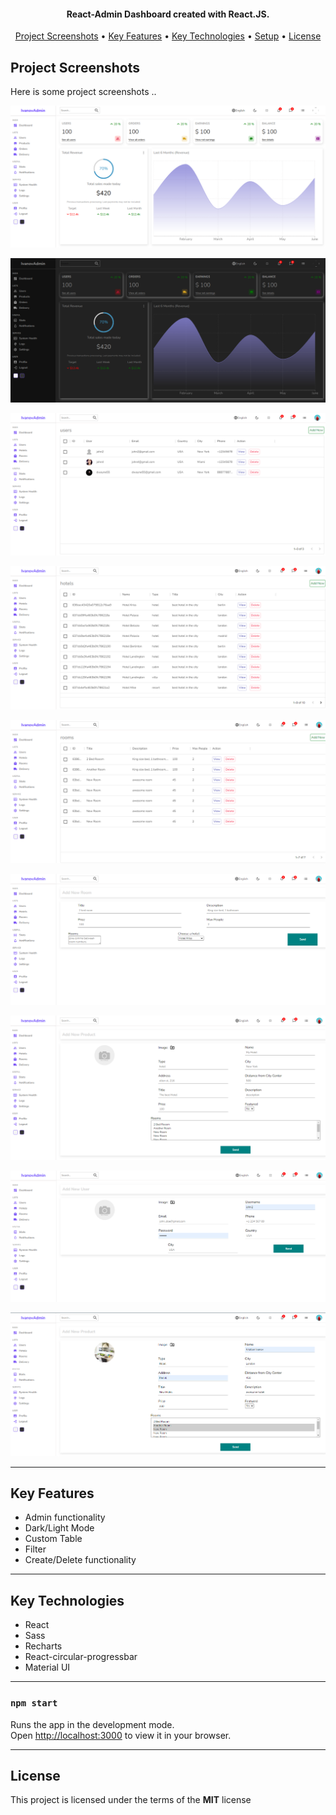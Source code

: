 
<h4 align="center">
   React-Admin Dashboard created with React.JS.
</h4>

<p align="center">
  <!-- <a href="#demo">Demo</a> • -->
  <a href="#project-screenshots">Project Screenshots</a> •
  <a href="#key-features">Key Features</a> •
  <a href="#key-technologies">Key Technologies</a> •
  <a href="#setup">Setup</a> •
  <a href="#license">License</a>
</p>

## Project Screenshots

Here is some project screenshots ..

![](https://github.com/kivanov22/React-Admin-Panel/blob/main/public/photos/admin1.png)

![](https://github.com/kivanov22/React-Admin-Panel/blob/main/public/photos/admin2.png)

![](https://github.com/kivanov22/React-Admin-Panel/blob/main/public/photos/admin3.png)

![](https://github.com/kivanov22/React-Admin-Panel/blob/main/public/photos/admin4.png)

![](https://github.com/kivanov22/React-Admin-Panel/blob/main/public/photos/admin5.png)

![](https://github.com/kivanov22/React-Admin-Panel/blob/main/public/photos/admin6.png)

![](https://github.com/kivanov22/React-Admin-Panel/blob/main/public/photos/admin7.png)

![](https://github.com/kivanov22/React-Admin-Panel/blob/main/public/photos/admin8.png)

![](https://github.com/kivanov22/React-Admin-Panel/blob/main/public/photos/admin9.png)

---



## Key Features
- Admin functionality
- Dark/Light Mode
- Custom Table
- Filter
- Create/Delete functionality
---

## Key Technologies
- React
- Sass
- Recharts
- React-circular-progressbar
- Material UI
---

### `npm start`

Runs the app in the development mode.\
Open [http://localhost:3000](http://localhost:3000) to view it in your browser.

---

## License


This project is licensed under the terms of the **MIT** license
